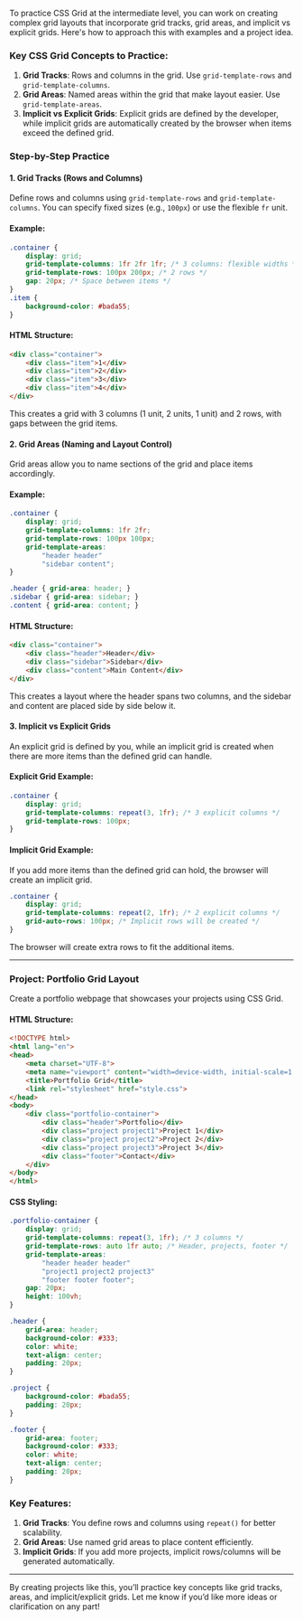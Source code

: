 To practice CSS Grid at the intermediate level, you can work on creating complex grid layouts that incorporate grid tracks, grid areas, and implicit vs explicit grids. Here's how to approach this with examples and a project idea.

### **Key CSS Grid Concepts to Practice:**

1. **Grid Tracks**: Rows and columns in the grid. Use `grid-template-rows` and `grid-template-columns`.
2. **Grid Areas**: Named areas within the grid that make layout easier. Use `grid-template-areas`.
3. **Implicit vs Explicit Grids**: Explicit grids are defined by the developer, while implicit grids are automatically created by the browser when items exceed the defined grid.

### **Step-by-Step Practice**

#### **1. Grid Tracks (Rows and Columns)**

Define rows and columns using `grid-template-rows` and `grid-template-columns`. You can specify fixed sizes (e.g., `100px`) or use the flexible `fr` unit.

#### Example:
```css
.container {
    display: grid;
    grid-template-columns: 1fr 2fr 1fr; /* 3 columns: flexible widths */
    grid-template-rows: 100px 200px; /* 2 rows */
    gap: 20px; /* Space between items */
}
.item {
    background-color: #bada55;
}
```

#### **HTML Structure:**
```html
<div class="container">
    <div class="item">1</div>
    <div class="item">2</div>
    <div class="item">3</div>
    <div class="item">4</div>
</div>
```

This creates a grid with 3 columns (1 unit, 2 units, 1 unit) and 2 rows, with gaps between the grid items.

#### **2. Grid Areas (Naming and Layout Control)**

Grid areas allow you to name sections of the grid and place items accordingly.

#### Example:
```css
.container {
    display: grid;
    grid-template-columns: 1fr 2fr;
    grid-template-rows: 100px 100px;
    grid-template-areas:
        "header header"
        "sidebar content";
}

.header { grid-area: header; }
.sidebar { grid-area: sidebar; }
.content { grid-area: content; }
```

#### **HTML Structure:**
```html
<div class="container">
    <div class="header">Header</div>
    <div class="sidebar">Sidebar</div>
    <div class="content">Main Content</div>
</div>
```

This creates a layout where the header spans two columns, and the sidebar and content are placed side by side below it.

#### **3. Implicit vs Explicit Grids**

An explicit grid is defined by you, while an implicit grid is created when there are more items than the defined grid can handle.

#### Explicit Grid Example:
```css
.container {
    display: grid;
    grid-template-columns: repeat(3, 1fr); /* 3 explicit columns */
    grid-template-rows: 100px;
}
```

#### Implicit Grid Example:
If you add more items than the defined grid can hold, the browser will create an implicit grid.
```css
.container {
    display: grid;
    grid-template-columns: repeat(2, 1fr); /* 2 explicit columns */
    grid-auto-rows: 100px; /* Implicit rows will be created */
}
```

The browser will create extra rows to fit the additional items.

---

### **Project: Portfolio Grid Layout**

Create a portfolio webpage that showcases your projects using CSS Grid.

#### **HTML Structure:**
```html
<!DOCTYPE html>
<html lang="en">
<head>
    <meta charset="UTF-8">
    <meta name="viewport" content="width=device-width, initial-scale=1.0">
    <title>Portfolio Grid</title>
    <link rel="stylesheet" href="style.css">
</head>
<body>
    <div class="portfolio-container">
        <div class="header">Portfolio</div>
        <div class="project project1">Project 1</div>
        <div class="project project2">Project 2</div>
        <div class="project project3">Project 3</div>
        <div class="footer">Contact</div>
    </div>
</body>
</html>
```

#### **CSS Styling:**
```css
.portfolio-container {
    display: grid;
    grid-template-columns: repeat(3, 1fr); /* 3 columns */
    grid-template-rows: auto 1fr auto; /* Header, projects, footer */
    grid-template-areas:
        "header header header"
        "project1 project2 project3"
        "footer footer footer";
    gap: 20px;
    height: 100vh;
}

.header {
    grid-area: header;
    background-color: #333;
    color: white;
    text-align: center;
    padding: 20px;
}

.project {
    background-color: #bada55;
    padding: 20px;
}

.footer {
    grid-area: footer;
    background-color: #333;
    color: white;
    text-align: center;
    padding: 20px;
}
```

### **Key Features:**

1. **Grid Tracks**: You define rows and columns using `repeat()` for better scalability.
2. **Grid Areas**: Use named grid areas to place content efficiently.
3. **Implicit Grids**: If you add more projects, implicit rows/columns will be generated automatically.

---

By creating projects like this, you’ll practice key concepts like grid tracks, areas, and implicit/explicit grids. Let me know if you’d like more ideas or clarification on any part!